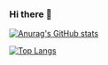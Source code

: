 ### Hi there 👋

[![Anurag's GitHub stats](https://github-readme-stats.vercel.app/api?username=kookakanga&hide=stars&count_private=true&show_icons=true)](https://bryce.id.au)

[![Top Langs](https://github-readme-stats.vercel.app/api/top-langs/?username=kookakanga)](https://github.com/kookakanga/)

<!--
**kookakanga/kookakanga** is a ✨ _special_ ✨ repository because its `README.md` (this file) appears on your GitHub profile.

Here are some ideas to get you started:

- 🔭 I’m currently working on ...
- 🌱 I’m currently learning ...
- 👯 I’m looking to collaborate on ...
- 🤔 I’m looking for help with ...
- 💬 Ask me about ...
- 📫 How to reach me: ...
- 😄 Pronouns: ...
- ⚡ Fun fact: ...
-->

